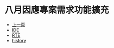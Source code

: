 # 八月因應專案需求功能擴充
* [上一頁](../README.md)
* [IDE](IDE/README.md)
* [RTE](RTE/README.md)
* [history](history.md)
